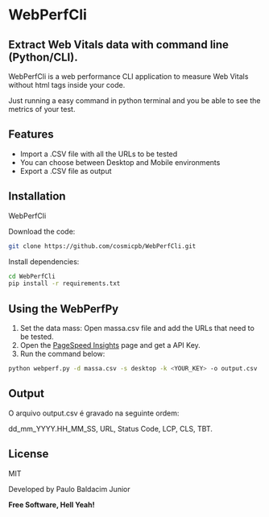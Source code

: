 # WebPerfCli
## Extract Web Vitals data with command line (Python/CLI).

WebPerfCli is a web performance CLI application to measure Web Vitals without html tags inside your code.

Just running a easy command in python terminal and you be able to see the metrics of your test.

## Features

- Import a .CSV file with all the URLs to be tested
- You can choose between Desktop and Mobile environments
- Export a .CSV file as output

## Installation

WebPerfCli

Download the code:

```sh
git clone https://github.com/cosmicpb/WebPerfCli.git

```

Install dependencies:

```sh
cd WebPerfCli
pip install -r requirements.txt
```

## Using the WebPerfPy

1. Set the data mass: Open massa.csv file and add the URLs that need to be tested.
2. Open the [PageSpeed Insights](https://developers.google.com/speed/docs/insights/v5/get-started) page and get a API Key.
3. Run the command below:

```sh
python webperf.py -d massa.csv -s desktop -k <YOUR_KEY> -o output.csv
```

## Output
O arquivo output.csv é gravado  na seguinte ordem:

dd_mm_YYYY.HH_MM_SS, URL, Status Code, LCP, CLS, TBT.

## License
MIT

Developed by Paulo Baldacim Junior

**Free Software, Hell Yeah!**


